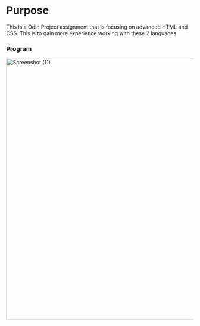 <h1>Purpose</h1>
 This is a Odin Project assignment that is focusing on advanced HTML and CSS. This is to gain more experience working with these 2 languages 

 <h3>Program</h3>

<img width="1000" height="700" alt="Screenshot (11)" src="https://github.com/user-attachments/assets/3d0be3b0-6a3b-488f-93dd-3bd923a3956a" />
